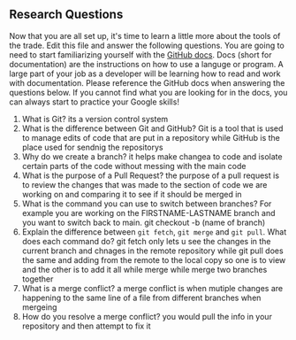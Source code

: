 ## Research Questions 

Now that you are all set up, it's time to learn a little more about the tools of the trade. Edit this file and answer the following questions. You are going to need to start familiarizing yourself with the [GitHub docs](https://docs.github.com/en). Docs (short for documentation) are the instructions on how to use a languge or program. A large part of your job as a developer will be learning how to read and work with documentation. Please reference the GitHub docs when answering the questions below. If you cannot find what you are looking for in the docs, you can always start to practice your Google skills!

1. What is Git? its a version control system
2. What is the difference between Git and GitHub? Git is a tool that is used to manage edits of code that are put in a repository while GitHub is the place used for sendnig the repositorys
3. Why do we create a branch? it helps make changea to code and isolate certain parts of the code without messing with the main code 
4. What is the purpose of a Pull Request? the purpose of a pull request is to review the changes that was made to the section of code we are working on and comparing it to see if it should be merged in 
5. What is the command you can use to switch between branches? For example you are working on the FIRSTNAME-LASTNAME branch and you want to switch back to main. git checkout -b (name of branch) 
6. Explain the difference between `git fetch`, `git merge` and `git pull`. What does each command do? git fetch only lets u see the changes in the current branch  and chnages in the remote repository while git pull does the same and adding from the remote to the local copy so one is to view and the other is to add it all while merge while merge two branches together  
7. What is a merge conflict? a merge conflict is when mutiple changes are happening to the same line of a file from different branches when mergeing 
8. How do you resolve a merge conflict? you would pull the info in your repository and then attempt to fix it 
